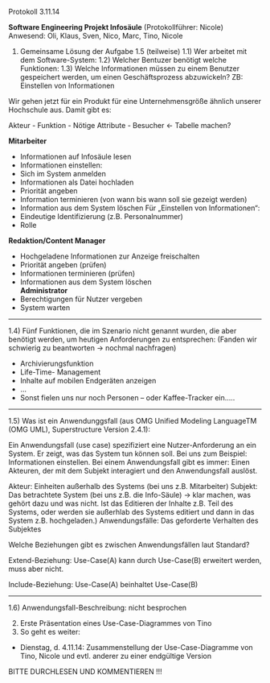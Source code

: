 Protokoll 3.11.14

**Software Engineering Projekt Infosäule**                                                                             (Protokollführer: Nicole)
Anwesend: Oli, Klaus, Sven, Nico, Marc, Tino, Nicole
1)	Gemeinsame Lösung der Aufgabe 1.5 (teilweise)
1.1)	Wer arbeitet mit dem Software-System: 
1.2)	Welcher Bentuzer benötigt welche Funktionen:
1.3)	Welche Informationen müssen zu einem Benutzer gespeichert werden, um einen Geschäftsprozess abzuwickeln?  ZB: Einstellen von Informationen

Wir gehen jetzt für ein Produkt für eine Unternehmensgröße ähnlich unserer Hochschule aus. Damit gibt es:

Akteur -	Funktion -	Nötige Attribute - Besucher <- Tabelle machen?

**Mitarbeiter**
*	Informationen auf Infosäule lesen 
*	Informationen einstellen:
*	Sich im System anmelden
*	Informationen als Datei hochladen
*	Priorität angeben
*	Information terminieren (von wann bis wann soll sie gezeigt werden)
*	Information aus dem System löschen	Für „Einstellen von Informationen“:
*	Eindeutige Identifizierung (z.B. Personalnummer)
*	Rolle 

**Redaktion/Content Manager**
*	Hochgeladene Informationen zur Anzeige freischalten
*	Priorität angeben (prüfen)
*	Informationen terminieren (prüfen)
*	Informationen aus dem System löschen	
**Administrator**	
*	Berechtigungen für Nutzer vergeben
*	System warten	

----

1.4)	Fünf Funktionen, die im Szenario nicht genannt wurden, die aber benötigt werden, um heutigen Anforderungen zu entsprechen:
(Fanden wir schwierig zu beantworten -> nochmal nachfragen)

-	Archivierungsfunktion
-	Life-Time- Management
-	Inhalte auf mobilen Endgeräten anzeigen
-	…
-	Sonst fielen uns nur noch Personen – oder Kaffee-Tracker ein…..

----

1.5)	Was ist ein Anwendunggsfall (aus OMG Unified Modeling LanguageTM (OMG UML), Superstructure Version 2.4.1):

Ein Anwendungsfall (use case) spezifiziert eine Nutzer-Anforderung an ein System. Er zeigt, was das System tun können soll.
Bei uns zum Beispiel: Informationen einstellen.
Bei einem Anwendungsfall gibt es immer: Einen Akteuren, der mit dem Subjekt  interagiert und den Anwendungsfall auslöst. 

Akteur: Einheiten außerhalb des Systems (bei uns z.B. Mitarbeiter)
Subjekt: Das betrachtete System (bei uns z.B. die Info-Säule) 
-> klar machen, was gehört dazu und was nicht. Ist das Editieren der Inhalte z.B. Teil des Systems, oder werden sie außerhlab des Systems editiert und dann in das System z.B. hochgeladen.)
Anwendungsfälle: Das geforderte Verhalten des Subjektes

Welche Beziehungen gibt es zwischen Anwendungsfällen laut Standard?

Extend-Beziehung: Use-Case(A) kann durch Use-Case(B) erweitert werden, muss aber nicht. 

Include-Beziehung: Use-Case(A) beinhaltet Use-Case(B)


----

1.6)	Anwendungsfall-Beschreibung: nicht besprochen


2.	Erste Präsentation eines Use-Case-Diagrammes von Tino
3.	So geht es weiter:
-	Dienstag, d. 4.11.14: Zusammenstellung der Use-Case-Diagramme von Tino, Nicole und evtl. anderer zu einer endgültige Version 


BITTE DURCHLESEN UND KOMMENTIEREN !!!

